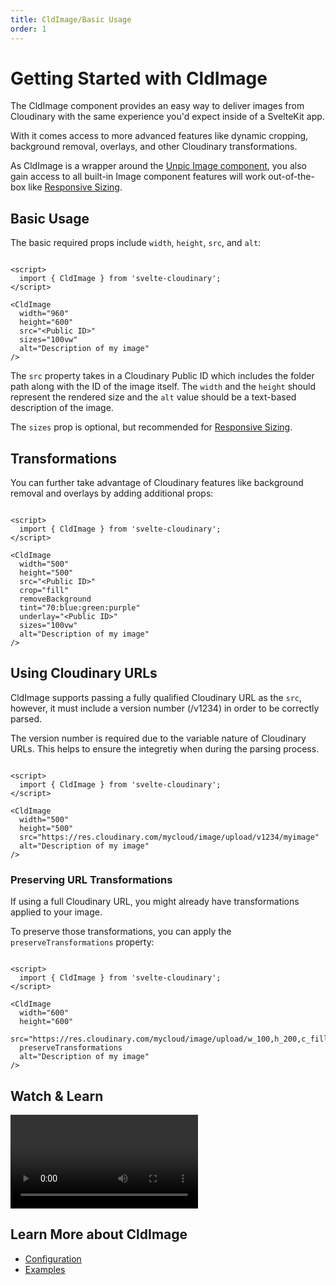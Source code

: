 ```yaml
---
title: CldImage/Basic Usage
order: 1
---
```

<script>
    import HeaderImage from '$lib/components/HeaderImage.svelte'
    import CodeBlock from '$lib/components/CodeBlock.svelte'
    import Callout from '$lib/components/Callout.svelte'
    import { CldImage } from 'svelte-cloudinary'
    import Video from '$lib/components/Video.svelte'
</script>

# Getting Started with CldImage

The CldImage component provides an easy way to deliver images from Cloudinary with the same experience you'd expect inside of a SvelteKit app.

With it comes access to more advanced features like dynamic cropping, background removal, overlays, and other Cloudinary transformations.

As CldImage is a wrapper around the [Unpic Image component](https://unpic.pics/img/svelte/), you also gain access to all built-in Image component features will work out-of-the-box like [Responsive Sizing](/guides/responsive-images).

## Basic Usage

The basic required props include `width`, `height`, `src`, and `alt`:

<HeaderImage>
  <CldImage
    width="960"
    height="600"
    src={`images/turtle`}
    sizes="100vw"
    alt="Turtle in the ocean"
  />
</HeaderImage>

<CodeBlock>

```svelte

<script>
  import { CldImage } from 'svelte-cloudinary';
</script>

<CldImage
  width="960"
  height="600"
  src="<Public ID>"
  sizes="100vw"
  alt="Description of my image"
/>
```
</CodeBlock>

The `src` property takes in a Cloudinary Public ID which includes the folder path along with the ID of the image itself.
The `width` and the `height` should represent the rendered size and the `alt` value should be a text-based description
of the image.

The `sizes` prop is optional, but recommended for [Responsive Sizing](/guides/responsive-images).


## Transformations

You can further take advantage of Cloudinary features like background removal and overlays by adding additional props:


<HeaderImage>
  <CldImage
    width="500"
    height="500"
    src={`images/turtle`}
    crop="fill"
    removeBackground
    tint="70:blue:green:purple"
    underlay={`images/galaxy`}
    sizes="100vw"
    alt="Turtle in the ocean"
  />
</HeaderImage>

<CodeBlock>

```svelte

<script>
  import { CldImage } from 'svelte-cloudinary';
</script>

<CldImage
  width="500"
  height="500"
  src="<Public ID>"
  crop="fill"
  removeBackground
  tint="70:blue:green:purple"
  underlay="<Public ID>"
  sizes="100vw"
  alt="Description of my image"
/>
```
</CodeBlock>

## Using Cloudinary URLs

CldImage supports passing a fully qualified Cloudinary URL as the `src`, however, it
must include a version number (/v1234) in order to be correctly parsed.

<Callout emoji={false} type="info">
  The version number is required due to the variable nature of Cloudinary URLs. This helps
  to ensure the integretiy when during the parsing process.
</Callout>

<CodeBlock>

```svelte

<script>
  import { CldImage } from 'svelte-cloudinary';
</script>

<CldImage
  width="500"
  height="500"
  src="https://res.cloudinary.com/mycloud/image/upload/v1234/myimage"
  alt="Description of my image"
/>
```
</CodeBlock>

### Preserving URL Transformations

If using a full Cloudinary URL, you might already have transformations applied to your image.

To preserve those transformations, you can apply the `preserveTransformations` property:

```svelte

<script>
  import { CldImage } from 'svelte-cloudinary';
</script>

<CldImage
  width="600"
  height="600"
  src="https://res.cloudinary.com/mycloud/image/upload/w_100,h_200,c_fill/v1234/myimage"
  preserveTransformations
  alt="Description of my image"
/>
```

## Watch & Learn

<Video
  title="Optimize & Transform Images in Svelte with Svelte Cloudinary - Dev Hints"
  url="https://www.youtube.com/watch?v=Vr3H3XREkbw"
/>

## Learn More about CldImage
* [Configuration](/cldimage/configuration)
* [Examples](/cldimage/examples)
